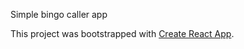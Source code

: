 Simple bingo caller app

This project was bootstrapped with [Create React App](https://github.com/facebook/create-react-app).
